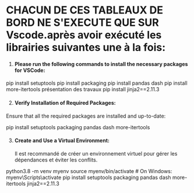 # CHACUN DE CES TABLEAUX DE BORD NE S'EXECUTE QUE SUR Vscode.après avoir exécuté les librairies suivantes une à la fois:


1. #### Please run the following commands to install the necessary packages for VSCode:
pip install setuptools
pip install packaging
pip install pandas dash
pip install more-itertools
présentation des travaux
pip install jinja2==2.11.3

2. #### Verify Installation of Required Packages:
Ensure that all the required packages are installed and up-to-date:

pip install setuptools packaging pandas dash more-itertools

3. #### Create and Use a Virtual Environment:
    Il est recommandé de créer un environnement virtuel pour gérer les dépendances et éviter les conflits.

python3.8 -m venv myenv
source myenv/bin/activate  # On Windows: myenv\Scripts\activate
pip install setuptools packaging pandas dash more-itertools jinja2==2.11.3   
